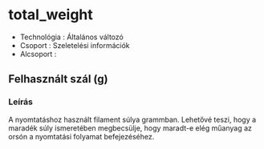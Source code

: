 # total\_weight

* Technológia : Általános változó
* Csoport :  Szeletelési információk
* Alcsoport : 

## Felhasznált szál \(g\)

### Leírás

A nyomtatáshoz használt filament súlya grammban. Lehetővé teszi, hogy a maradék súly ismeretében megbecsülje, hogy maradt-e elég műanyag az orsón a nyomtatási folyamat befejezéséhez.

